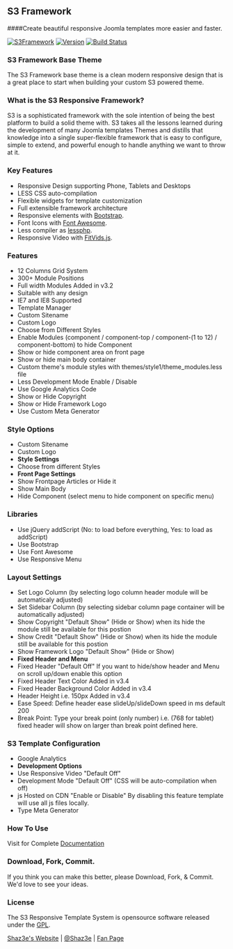 ## S3 Framework
####Create beautiful responsive Joomla templates more easier and faster.

[![S3Framework](http://img.shields.io/badge/S3Framework-Stable-blue.svg)](http://www.shaz3e.com)
[![Version](http://img.shields.io/badge/Version-3.5.5-green.svg)](http://www.shaz3e.com)
[![Build Status](https://travis-ci.org/Shaz3e/S3-Joomla.png?branch=S3-Joomla)](https://travis-ci.org/Shaz3e/S3-Joomla)


### S3 Framework Base Theme
The S3 Framework base theme is a clean modern responsive design that is a great place to start when building your custom S3 powered theme.

### What is the S3 Responsive Framework?
S3 is a sophisticated framework with the sole intention of being the best platform to build a solid theme with. S3 takes all the lessons learned during the development of many Joomla templates Themes and distills that knowledge into a single super-flexible framework that is easy to configure, simple to extend, and powerful enough to handle anything we want to throw at it.

### Key Features
 - Responsive Design supporting Phone, Tablets and Desktops
 - LESS CSS auto-compilation
 - Flexible widgets for template customization
 - Full extensible framework architecture
 - Responsive elements with [Bootstrap](http://getbootstrap.com/).
 - Font Icons with [Font Awesome](http://fortawesome.github.io/Font-Awesome/).
 - Less compiler as [lessphp](http://leafo.net/lessphp/).
 - Responsive Video with [FitVids.js](https://github.com/davatron5000/FitVids.js).

### Features
 - 12 Columns Grid System
 - 300+ Module Positions
 - Full width Modules Added in v3.2
 - Suitable with any design
 - IE7 and IE8 Supported
 - Template Manager
 - Custom Sitename
 - Custom Logo
 - Choose from Different Styles
 - Enable Modules (component / component-top / component-(1 to 12) / component-bottom) to hide Component
 - Show or hide component area on front page
 - Show or hide main body container
 - Custom theme's module styles with themes/style1/theme_modules.less file
 - Less Development Mode Enable / Disable
 - Use Google Analytics Code
 - Show or Hide Copyright
 - Show or Hide Framework Logo
 - Use Custom Meta Generator
 
### Style Options

 - Custom Sitename
 - Custom Logo
 - **Style Settings**
 - Choose from different Styles
 - **Front Page Settings**
 - Show Frontpage Articles or Hide it
 - Show Main Body
 - Hide Component (select menu to hide component on specific menu)
 
### Libraries
 - Use jQuery addScript (No: to load before everything, Yes: to load as addScript)
 - Use Bootstrap
 - Use Font Awesome
 - Use Responsive Menu

### Layout Settings
 - Set Logo Column (by selecting logo column header module will be automaticaly adjusted)
 - Set Sidebar Column (by selecting sidebar column page container will be automatically adjusted)
 - Show Copyright "Default Show" (Hide or Show) when its hide the module still be available for this postion
 - Show Credit "Default Show" (Hide or Show) when its hide the module still be available for this postion 
 - Show Framework Logo "Default Show" (Hide or Show)
 - **Fixed Header and Menu**
 - Fixed Header "Default Off" If you want to hide/show header and Menu on scroll up/down enable this option
 - Fixed Header Text Color Added in v3.4
 - Fixed Header Background Color Added in v3.4
 - Header Height i.e. 150px Added in v3.4
 - Ease Speed: Define header ease slideUp/slideDown speed in ms default 200
 - Break Point: Type your break point (only number) i.e. (768 for tablet) fixed header will show on larger than break point defined here.

### S3 Template Configuration
 - Google Analytics
 - **Development Options**
 - Use Responsive Video "Default Off"
 - Development Mode "Default Off" (CSS will be auto-compilation when off)
 - js Hosted on CDN "Enable or Disable" By disabling this feature template will use all js files locally.
 - Type Meta Generator


### How To Use
Visit for Complete [Documentation](http://shaz3e.com/documantation/s3-joomla)
 
### Download, Fork, Commit.
If you think you can make this better, please Download, Fork, & Commit. We'd love to see your ideas.
 
### License

The S3 Responsive Template System is opensource software released under the [GPL](http://www.gnu.org/licenses/gpl-2.0.txt).

[Shaz3e's Website](http://www.shaz3e.com) | [@Shaz3e](https://www.twitter.com/Shaz3e) | [Fan Page](https://www.facebook.com/Shaz3e)
